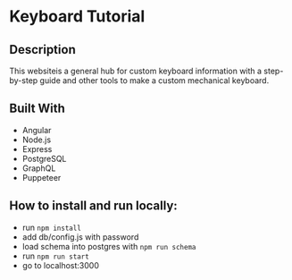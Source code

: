 # Keyboard Tutorial

## Description

This websiteis a general hub for custom keyboard information with a step-by-step guide and other tools to make a custom mechanical keyboard.

## Built With

* Angular
* Node.js
* Express
* PostgreSQL
* GraphQL
* Puppeteer

## How to install and run locally:

* run `npm install`
* add db/config.js with password
* load schema into postgres with `npm run schema`
* run `npm run start`
* go to localhost:3000
